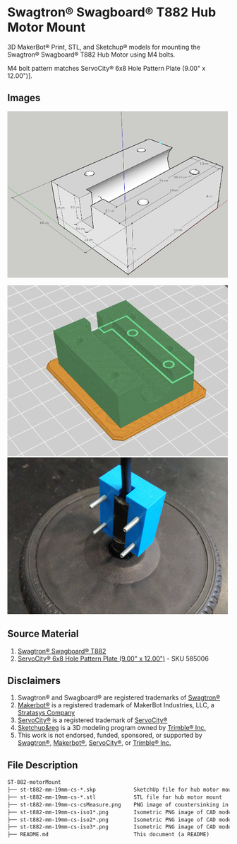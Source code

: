 # Swagtron&reg; Swagboard&reg; T882 Hub Motor Mount

3D MakerBot&reg; Print, STL, and Sketchup&reg; models for mounting the Swagtron&reg; Swagboard&reg; T882 Hub Motor using M4 bolts.

M4 bolt pattern matches ServoCity&reg; 6x8 Hole Pattern Plate (9.00" x 12.00")].

## Images

<!-- ![Isometric Photo 1](st-t882-mm-19mm-cs-iso1-2021-11-16-0714-500px.png "Isometric Photo 1") -->
<!-- ![Isometric Photo 2](st-t882-mm-19mm-cs-iso2-2021-11-16-0714-500px.png "Isometric Photo 2") -->
![Isometric Image](st-t882-mm-19mm-cs-iso3-2021-11-16-0714-500px.png "Isometric Image")
<!-- ![Countersinking Photo 1](st-t882-mm-19mm-cs-csMeasure-2021-11-16-0714-500px.png "Countersinking Photo 1") -->
![MakerBot Print Image](st-t882-mm-19mm-cs-mbp-2021-11-16-500px.png "MakerBot Print Image")
![Real Image](st-t882-mm-19mm-cs-real-2021-11-16-500px.png "Real Image")

## Source Material

1. [Swagtron&reg; Swagboard&reg; T882](https://swagtron.com/product/swagtron-swagboard-hero-hoverboard-recertified/)
2. [ServoCity&reg; 6x8 Hole Pattern Plate (9.00" x 12.00")](https://www.servocity.com/9-x-12-aluminum-pattern-plate/) - SKU 585006

## Disclaimers

1. Swagtron&reg; and Swagboard&reg; are registered trademarks of [Swagtron&reg;](https://swagtron.com/)
2. [Makerbot&reg;](https://www.makerbot.com/) is a registered trademark of MakerBot Industries, LLC, a [Stratasys Company](https://www.stratasys.com/)
3. [ServoCity&reg;](https://www.servocity.com/) is a registered trademark of [ServoCity&reg;](https://www.servocity.com/)
4. [Sketchup&reg](https://www.sketchup.com/) is a 3D modeling program owned by [Trimble&reg; Inc.](https://www.trimble.com/)
5. This work is not endorsed, funded, sponsored, or supported by [Swagtron&reg;](https://swagtron.com/), [Makerbot&reg;](https://www.makerbot.com/), [ServoCity&reg;](https://www.servocity.com/), or [Trimble&reg; Inc.](https://www.trimble.com/)

## File Description

```txt
ST-882-motorMount
├── st-t882-mm-19mm-cs-*.skp            SketchUp file for hub motor mount  
├── st-t882-mm-19mm-cs-*.stl            STL file for hub motor mount  
├── st-t882-mm-19mm-cs-csMeasure.png    PNG image of countersinking in CAD model
├── st-t882-mm-19mm-cs-iso1*.png        Isometric PNG image of CAD model
├── st-t882-mm-19mm-cs-iso2*.png        Isometric PNG image of CAD model
├── st-t882-mm-19mm-cs-iso3*.png        Isometric PNG image of CAD model
├── README.md                           This document (a README)
```
